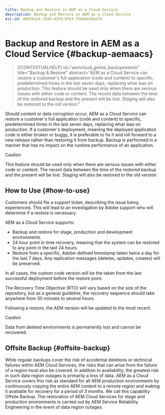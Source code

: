 ```yaml
---
title: Backup and Restore in AEM as a Cloud Service
description: Backup and Restore in AEM as a Cloud Service
exl-id: 469fb1a1-7426-4379-9fe3-f5b0ebf64d74
---
```

# Backup and Restore in AEM as a Cloud Service {#backup-aemaacs}

>[!CONTEXTUALHELP]
>id="aemcloud_golive_backuprestore"
>title="Backup & Restore"
>abstract="AEM as a Cloud Service can restore a customer's full application (code and content) to specific, predetermined times in the last seven days, replacing what was on production. This feature should be used only when there are serious issues with either code or content. The recent data between the time of the restored backup and the present will be lost. Staging will also be restored to the old version."

Should content or data corruption occur, AEM as a Cloud Service can restore a customer's full application (code and content) to specific, predetermined times in the last seven days, replacing what was on production.
If a customer's deployment, meaning the deployed application code is either broken or buggy, it is preferable to fix it and roll forward to a new release rather than restoring it from backup. Backup is performed in a manner that has no impact on the runtime performance of an application.

>[!CAUTION]
>
>This feature should be used only when there are serious issues with either code or content. The recent data between the time of the restored backup and the present will be lost. Staging will also be restored to the old version.

## How to Use {#how-to-use}

Customers should file a support ticket, describing the issue being experienced. This will lead to an investigation by Adobe support who will determine if a restore is necessary.

AEM as a Cloud Service supports:

* Backup and restore for stage, production and development environments.
* 24 hour point in time recovery, meaning that the system can be restored to any point in the last 24 hours.
* Restore from a specific, Adobe-defined timestamp taken twice a day for the last 7 days.  Any replication messages (deletes, updates, creates) will be preserved.

In all cases, the custom code version will be the taken from the last successful deployment before the restore point.

The Recovery Time Objective (RTO) will vary based on the size of the repository, but as a general guideline, the recovery sequence should take anywhere from 30 minutes to several hours.

Following a restore, the AEM version will be updated to the most recent.

>[!CAUTION]
>
>Data from deleted environments is permanently lost and cannot be recovered.

## Offsite Backup {#offsite-backup}

While regular backups cover the risk of accidental deletions or technical failures within AEM Cloud Services, the risks that can arise from the failure of a region must also be covered. In addition to availability, the greatest risk in such data region outages is primarily a loss of data.
AEM as a Cloud Service covers this risk as standard for all AEM production environments by continuously copying the entire AEM content to a remote region and making it available for recovery for a period of 3 months. We call this capability Offsite Backup.
The restoration of AEM Cloud Services for stage and production environments is carried out by AEM Service Reliability Engineering in the event of data region outages.
